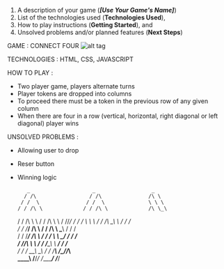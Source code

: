 1. A description of your game (***[Use Your Game's Name]***)
2. List of the technologies used (**Technologies Used**),
3. How to play instructions (**Getting Started**), and
4. Unsolved problems and/or planned features (**Next Steps**)



GAME : CONNECT FOUR
![alt tag](http://imgur.com/a/OtrOA)


TECHNOLOGIES : HTML, CSS, JAVASCRIPT

HOW TO PLAY :
- Two player game, players alternate turns
- Player tokens are dropped into columns
- To proceed there must be a token in the previous row of any given column
- When there are four in a row (vertical, horizontal, right diagonal or left diagonal) player wins

UNSOLVED PROBLEMS :
- Allowing user to drop
- Reser button
- Winning logic



         _                    _                  _     
        / /\                 / /\               /\ \   
       / /  \               / /  \              \ \ \  
      / / /\ \             / / /\ \             /\ \_\ 
     / / /\ \ \           / / /\ \ \           / /\/_/ 
    / / /  \ \ \         / / /\ \_\ \         / / /    
   / / /___/ /\ \       / / /\ \ \___\       / / /     
  / / /_____/ /\ \     / / /  \ \ \__/      / / /      
 / /_________/\ \ \   / / /____\_\ \    ___/ / /__     
/ / /_       __\ \_\ / / /__________\  /\__\/_/___\    
\_\___\     /____/_/ \/_____________/  \/_________/    
                                                      






